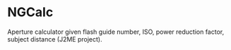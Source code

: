 # NGCalc
Aperture calculator given flash guide number, ISO, power reduction factor, subject distance (J2ME project).
